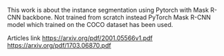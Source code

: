 This work is about the instance segmentation using Pytorch with Mask R-CNN backbone. Not trained from scratch instead PyTorch Mask R-CNN model which trained on the COCO dataset has been used.

Articles link
https://arxiv.org/pdf/2001.05566v1.pdf
https://arxiv.org/pdf/1703.06870.pdf

